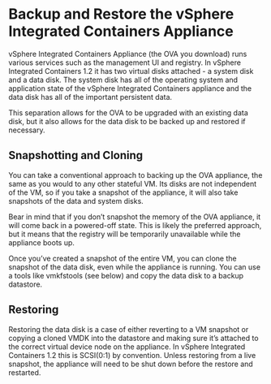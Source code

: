 # Backup and Restore the vSphere Integrated Containers Appliance #

vSphere Integrated Containers Appliance (the OVA you download) runs various services such as the management UI and registry. In vSphere Integrated Containers 1.2 it has two virtual disks attached - a system disk and a data disk. The system disk has all of the operating system and application state of the vSphere Integrated Containers appliance and the data disk has all of the important persistent data. 

This separation allows for the OVA to be upgraded with an existing data disk, but it also allows for the data disk to be backed up and restored if necessary.

## Snapshotting and Cloning ##

You can take a conventional approach to backing up the OVA appliance, the same as you would to any other stateful VM. Its disks are not independent of the VM, so if you take a snapshot of the appliance, it will also take snapshots of the data and system disks. 

Bear in mind that if you don’t snapshot the memory of the OVA appliance, it will come back in a powered-off state. This is likely the preferred approach, but it means that the registry will be temporarily unavailable while the appliance boots up.

Once you’ve created a snapshot of the entire VM, you can clone the snapshot of the data disk, even while the appliance is running. You can use a tools like vmkfstools (see below) and copy the data disk to a backup datastore.

## Restoring ##

Restoring the data disk is a case of either reverting to a VM snapshot or copying a cloned VMDK into the datastore and making sure it’s attached to the correct virtual device node on the appliance. In vSphere Integrated Containers 1.2 this is SCSI(0:1) by convention. Unless restoring from a live snapshot, the appliance will need to be shut down before the restore and restarted.

